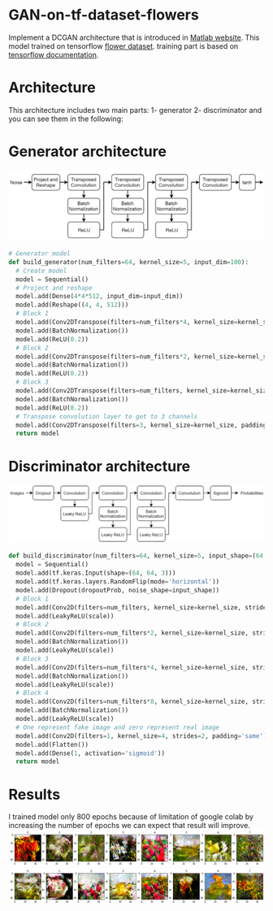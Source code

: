 # GAN-on-tf-dataset-flowers
Implement a DCGAN architecture that is introduced in [Matlab website](https://uk.mathworks.com/help/deeplearning/ug/train-generative-adversarial-network.html). 
This model trained on tensorflow [flower dataset](https://www.tensorflow.org/datasets/catalog/tf_flowers). training part is based on [tensorflow documentation](https://www.tensorflow.org/tutorials/generative/dcgan).  

# Architecture 
This architecture includes two main parts: 1- generator 2- discriminator and you can see them in the following:  
# Generator architecture
![generator](Images/generator.png)
```python
# Generator model
def build_generator(num_filters=64, kernel_size=5, input_dim=100):
  # Create model
  model = Sequential()
  # Project and reshape
  model.add(Dense(4*4*512, input_dim=input_dim))
  model.add(Reshape((4, 4, 512)))
  # Block 1
  model.add(Conv2DTranspose(filters=num_filters*4, kernel_size=kernel_size))
  model.add(BatchNormalization())
  model.add(ReLU(0.2))
  # Block 2
  model.add(Conv2DTranspose(filters=num_filters*2, kernel_size=kernel_size, padding='same', strides=2))
  model.add(BatchNormalization())
  model.add(ReLU(0.2))
  # Block 3
  model.add(Conv2DTranspose(filters=num_filters, kernel_size=kernel_size, padding='same', strides=2))
  model.add(BatchNormalization())
  model.add(ReLU(0.2))
  # Transpose convolution layer to get to 3 channels
  model.add(Conv2DTranspose(filters=3, kernel_size=kernel_size, padding='same', strides=2, activation='tanh'))
  return model
```
# Discriminator architecture
![discriminator](Images/discriminator.png)
```python
def build_discriminator(num_filters=64, kernel_size=5, input_shape=(64, 64, 3), dropoutProb=0.5, scale=0.2):
  model = Sequential()
  model.add(tf.keras.Input(shape=(64, 64, 3)))
  model.add(tf.keras.layers.RandomFlip(mode='horizontal'))
  model.add(Dropout(dropoutProb, noise_shape=input_shape))
  # Block 1
  model.add(Conv2D(filters=num_filters, kernel_size=kernel_size, strides=2, padding='same'))
  model.add(LeakyReLU(scale))
  # Block 2
  model.add(Conv2D(filters=num_filters*2, kernel_size=kernel_size, strides=2, padding='same'))
  model.add(BatchNormalization())
  model.add(LeakyReLU(scale))
  # Block 3
  model.add(Conv2D(filters=num_filters*4, kernel_size=kernel_size, strides=2, padding='same'))
  model.add(BatchNormalization())
  model.add(LeakyReLU(scale))
  # Block 4
  model.add(Conv2D(filters=num_filters*8, kernel_size=kernel_size, strides=2, padding='same'))
  model.add(BatchNormalization())
  model.add(LeakyReLU(scale))
  # One represent fake image and zero represent real image
  model.add(Conv2D(filters=1, kernel_size=4, strides=2, padding='same'))
  model.add(Flatten())
  model.add(Dense(1, activation='sigmoid'))
  return model
```
# Results  
I trained model only 800 epochs because of limitation of google colab by increasing the number of epochs we can expect that result will improve.  
![result](Images/gan4.png)  
![result](Images/gan5.png)




